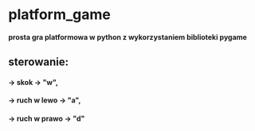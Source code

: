 # platform_game
#### prosta gra platformowa w python z wykorzystaniem biblioteki pygame

## sterowanie:
   ####   -> skok -> "w",
   ####   -> ruch w lewo -> "a",
   ####   -> ruch w prawo -> "d"
